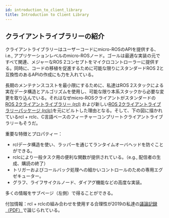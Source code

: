 ```yaml
---
id: introduction_to_client_library
title: Introduction to Client Library
---
```


## **クライアントライブラリーの紹介**

クライアントライブラリーはユーザーコードにmicro-ROSのAPIを提供する、i.e., アプリケーションレベルのmicro-ROSノード。ゴールは最適な実装の元ですべて関連、メジャーなROS 2コンセプトをマイクロコントローラーに提供する。同時に、コードの移植を促進するために可能な限りにスタンダードROS 2と互換性のあるAPIの作成にも力を入れている。

長期のメンテナンスコストを最小限にするために、私達はROS 2スタックによる実在データ構造とアルゴリズムを使用し、可能な限り本系スタックから必要な変更を取り込んでいる。それはなぜmicro-ROSクライアントがスタンダードの[ROS 2クライアントライブラリー (rcl)](https://github.com/ros2/rcl/) および新しい[ROS 2クライアントライブラリーパッケージ (rclc)](https://github.com/ros2/rclc/)を元にビルトした理由となる。そして、下の図に描かれているrcl + rclc、C言語ベースのフィーチャーコンプリートクライアントライブラリーもそうだ。

重要な特徴とプロパティー：

* rclデータ構造を使い、ラッパーを通じてランタイムオーバヘッドを防ぐことができる。
* rclcにより一般タスク用の便利な関数が提供されている。（e.g., 配信者の生成、購読の終了）
* トリガーおよびコールバック処理への細かいコントロールのための専用エグゼキューター。
* グラフ、ライフサイクルノード、ダイアグ機能などの高度な実装。

多くの情報をサブページ（左側）で得ることができる。

付加情報：rcl + rclcの組み合わせを使用する合理性が2019の私達の[議論記録（PDF）](https://micro.ros.org/download/client_library_decision_paper_2019.pdf)で論じられている。